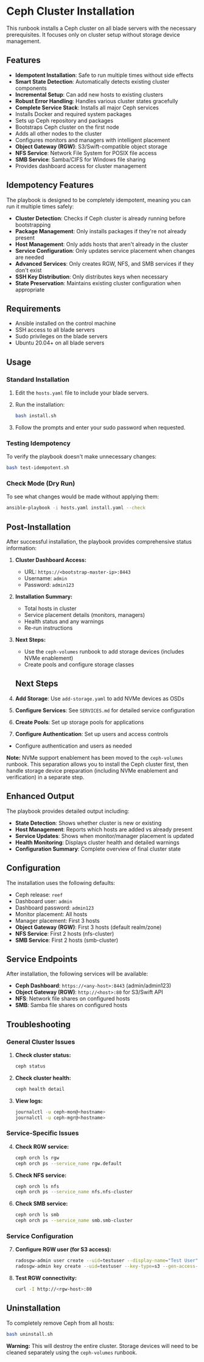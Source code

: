 # Ceph Cluster Installation

This runbook installs a Ceph cluster on all blade servers with the necessary prerequisites. It focuses only on cluster setup without storage device management.

## Features

- **Idempotent Installation**: Safe to run multiple times without side effects
- **Smart State Detection**: Automatically detects existing cluster components
- **Incremental Setup**: Can add new hosts to existing clusters
- **Robust Error Handling**: Handles various cluster states gracefully
- **Complete Service Stack**: Installs all major Ceph services
- Installs Docker and required system packages
- Sets up Ceph repository and packages
- Bootstraps Ceph cluster on the first node
- Adds all other nodes to the cluster
- Configures monitors and managers with intelligent placement
- **Object Gateway (RGW)**: S3/Swift-compatible object storage
- **NFS Service**: Network File System for POSIX file access
- **SMB Service**: Samba/CIFS for Windows file sharing
- Provides dashboard access for cluster management

## Idempotency Features

The playbook is designed to be completely idempotent, meaning you can run it multiple times safely:

- **Cluster Detection**: Checks if Ceph cluster is already running before bootstrapping
- **Package Management**: Only installs packages if they're not already present
- **Host Management**: Only adds hosts that aren't already in the cluster
- **Service Configuration**: Only updates service placement when changes are needed
- **Advanced Services**: Only creates RGW, NFS, and SMB services if they don't exist
- **SSH Key Distribution**: Only distributes keys when necessary
- **State Preservation**: Maintains existing cluster configuration when appropriate

## Requirements

- Ansible installed on the control machine
- SSH access to all blade servers
- Sudo privileges on the blade servers
- Ubuntu 20.04+ on all blade servers

## Usage

### Standard Installation

1. Edit the `hosts.yaml` file to include your blade servers.

2. Run the installation:
   ```bash
   bash install.sh
   ```

3. Follow the prompts and enter your sudo password when requested.

### Testing Idempotency

To verify the playbook doesn't make unnecessary changes:
```bash
bash test-idempotent.sh
```

### Check Mode (Dry Run)

To see what changes would be made without applying them:
```bash
ansible-playbook -i hosts.yaml install.yaml --check
```

## Post-Installation

After successful installation, the playbook provides comprehensive status information:

1. **Cluster Dashboard Access:**
   - URL: `https://<bootstrap-master-ip>:8443`
   - Username: `admin`
   - Password: `admin123`

2. **Installation Summary:**
   - Total hosts in cluster
   - Service placement details (monitors, managers)
   - Health status and any warnings
   - Re-run instructions

3. **Next Steps:**
   - Use the `ceph-volumes` runbook to add storage devices (includes NVMe enablement)
   - Create pools and configure storage classes
   ## Next Steps

1. **Add Storage**: Use `add-storage.yaml` to add NVMe devices as OSDs
2. **Configure Services**: See `SERVICES.md` for detailed service configuration
3. **Create Pools**: Set up storage pools for applications
4. **Configure Authentication**: Set up users and access controls

- Configure authentication and users as needed

**Note:** NVMe support enablement has been moved to the `ceph-volumes` runbook. This separation allows you to install the Ceph cluster first, then handle storage device preparation (including NVMe enablement and verification) in a separate step.

## Enhanced Output

The playbook provides detailed output including:
- **State Detection**: Shows whether cluster is new or existing
- **Host Management**: Reports which hosts are added vs already present
- **Service Updates**: Shows when monitor/manager placement is updated
- **Health Monitoring**: Displays cluster health and detailed warnings
- **Configuration Summary**: Complete overview of final cluster state

## Configuration

The installation uses the following defaults:
- Ceph release: `reef`
- Dashboard user: `admin`
- Dashboard password: `admin123`
- Monitor placement: All hosts
- Manager placement: First 3 hosts
- **Object Gateway (RGW)**: First 3 hosts (default realm/zone)
- **NFS Service**: First 2 hosts (nfs-cluster)
- **SMB Service**: First 2 hosts (smb-cluster)

## Service Endpoints

After installation, the following services will be available:
- **Ceph Dashboard**: `https://<any-host>:8443` (admin/admin123)
- **Object Gateway (RGW)**: `http://<host>:80` for S3/Swift API
- **NFS**: Network file shares on configured hosts
- **SMB**: Samba file shares on configured hosts

## Troubleshooting

### General Cluster Issues

1. **Check cluster status:**
   ```bash
   ceph status
   ```

2. **Check cluster health:**
   ```bash
   ceph health detail
   ```

3. **View logs:**
   ```bash
   journalctl -u ceph-mon@<hostname>
   journalctl -u ceph-mgr@<hostname>
   ```

### Service-Specific Issues

4. **Check RGW service:**
   ```bash
   ceph orch ls rgw
   ceph orch ps --service_name rgw.default
   ```

5. **Check NFS service:**
   ```bash
   ceph orch ls nfs
   ceph orch ps --service_name nfs.nfs-cluster
   ```

6. **Check SMB service:**
   ```bash
   ceph orch ls smb
   ceph orch ps --service_name smb.smb-cluster
   ```

### Service Configuration

7. **Configure RGW user (for S3 access):**
   ```bash
   radosgw-admin user create --uid=testuser --display-name="Test User"
   radosgw-admin key create --uid=testuser --key-type=s3 --gen-access-key --gen-secret
   ```

8. **Test RGW connectivity:**
   ```bash
   curl -I http://<rgw-host>:80
   ```

## Uninstallation

To completely remove Ceph from all hosts:
```bash
bash uninstall.sh
```

**Warning:** This will destroy the entire cluster. Storage devices will need to be cleaned separately using the `ceph-volumes` runbook.
